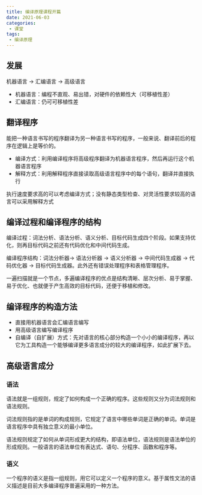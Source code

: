 ```yaml
---
title: 编译原理课程开篇
date: 2021-06-03
categories:
 - 课堂
tags:
 - 编译原理
---
```


## 发展
机器语言 -> 汇编语言 -> 高级语言

- 机器语言：编程不直观、易出错，对硬件的依赖性大（可移植性差）
- 汇编语言：仍可可移植性差


## 翻译程序
能把一种语言书写的程序翻译为另一种语言书写的程序，一般来说、翻译前后的程序在逻辑上是等价的。

- 编译方式：利用编译程序将高级程序翻译为机器语言程序，然后再运行这个机器语言程序
- 解释方式：利用解释程序直接读取高级语言程序中的每个语句，翻译并直接执行

执行速度要求高的可以考虑编译方式；没有静态类型检查、对灵活性要求较高的语言可以采用解释方式

## 编译过程和编译程序的结构
编译过程：词法分析、语法分析、语义分析、目标代码生成四个阶段。如果支持优化，则再目标代码之前还有代码优化和中间代码生成。

编译程序结构：词法分析器-> 语法分析器 -> 语义分析器 -> 中间代码生成器 -> 代码优化器 -> 目标代码生成器。此外还有错误处理程序和表格管理程序。

一遍扫描就是一个节点，多遍编译程序的优点是结构清晰、层次分析、易于掌握、易于优化、也就便于产生高效的目标代码，还便于移植和修改。

## 编译程序的构造方法
- 直接用机器语言会汇编语言编写
- 用高级语言编写编译程序
- 自编译（自扩展）方式：先对语言的核心部分构造一个小小的编译程序，再以它为工具构造一个能够编译更多语言成分的较大的编译程序，如此扩展下去。

## 高级语言成分
### 语法
语法就是一组规则，规定了如何构成一个正确的程序。这些规则又分为词法规则和语法规则。

词法规则指的是单词的构成规则，它规定了语言中哪些单词是正确的单词。单词是语言程序中具有独立意义的最小单位。

语法规则规定了如何从单词形成更大的结构，即语法单位，语法规则是语法单位的形成规则。一般语言的语法单位有表达式、语句、分程序、函数和程序等。

### 语义
一个程序的语义是指一组规则，用它可以定义一个程序的意义。基于属性文法的语义描述是目前大多编译程序普遍采用的一种方法。